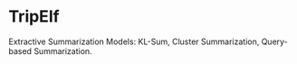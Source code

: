 # TripElf
Extractive Summarization Models: KL-Sum, Cluster Summarization, Query-based Summarization.
